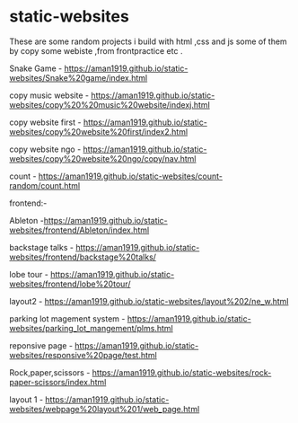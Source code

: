 # static-websites
These are some random projects i build with html ,css and js some of them by copy some webiste ,from frontpractice etc .
 
 Snake Game - https://aman1919.github.io/static-websites/Snake%20game/index.html
 
copy music website - https://aman1919.github.io/static-websites/copy%20%20music%20website/indexj.html

copy website first - https://aman1919.github.io/static-websites/copy%20website%20first/index2.html

copy website ngo - https://aman1919.github.io/static-websites/copy%20website%20ngo/copy/nav.html

count - https://aman1919.github.io/static-websites/count-random/count.html

frontend:-

   Ableton -https://aman1919.github.io/static-websites/frontend/Ableton/index.html

   backstage talks - https://aman1919.github.io/static-websites/frontend/backstage%20talks/

   lobe tour - https://aman1919.github.io/static-websites/frontend/lobe%20tour/
   
   
   
layout2 - https://aman1919.github.io/static-websites/layout%202/ne_w.html

parking lot magement system - https://aman1919.github.io/static-websites/parking_lot_mangement/plms.html

reponsive page - https://aman1919.github.io/static-websites/responsive%20page/test.html

Rock,paper,scissors - https://aman1919.github.io/static-websites/rock-paper-scissors/index.html

layout 1 - https://aman1919.github.io/static-websites/webpage%20layout%201/web_page.html
   
   
